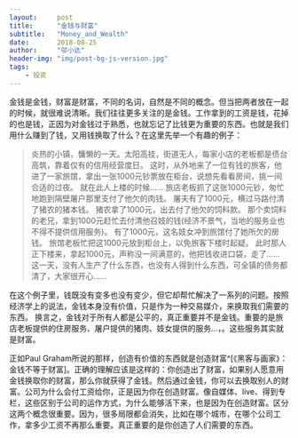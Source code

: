 ```yaml
---
layout:     post
title:      "金钱与财富"
subtitle:   "Money_and_Wealth"
date:       2018-08-25
author:     "邬小达"
header-img: "img/post-bg-js-version.jpg"
tags:
    - 投资
---
```


金钱是金钱，财富是财富，不同的名词，自然是不同的概念。但当把两者放在一起的时候，就很难说清晰。我们往往更多关注的是金钱。工作拿到的工资是钱，花掉的也是钱，正因为对金钱过于熟悉，也就忘记了比钱更为重要的东西。也就是我们用什么赚到了钱，又用钱换取了什么？在这里先举一个有趣的例子：

>炎热的小镇，慵懒的一天。太阳高挂，街道无人，每家小店的老板都是债台高筑，靠着仅有的信用经营度日。
>这时，从外地来了一位有钱的旅客，他进了一家旅馆，拿出一张1000元钞票放在柜台，说想先看看房间，挑一间合适的过夜。
>就在此人上楼的时候……
>旅店老板抓了这张1000元钞，匆忙地跑到隔壁屠户那里支付了他欠的肉钱。
>屠夫有了1000元，横过马路付清了猪农的猪本钱。
>猪农拿了1000元，出去付了他欠的饲料款。
>那个卖饲料的老兄，拿到1000元赶忙去付清他召妓的钱(经济不景气，当地的服务业也不得不提供信用服务)。
>有了1000元，这名妓女冲到旅馆付了她所欠的房钱。
>旅馆老板忙把这1000元放到柜台上，以免旅客下楼时起疑。
>此时那人正下楼来，拿起1000元，声称没一间满意的，他把钱收进口袋，走了……
>这一天，没有人生产了什么东西，也没有人得到什么东西，可全镇的债务都清了，大家很开心……

在这个例子里，钱既没有变多也没有变少，但它却帮忙解决了一系列的问题。按照经济学上的说法，金钱本身没有价值，只是作为一种交易媒介，来换取我们需要的东西。
换言之，金钱对于所有人都是公平的，真正重要并不是金钱。重要的是旅店老板提供的住房服务、屠户提供的猪肉、妓女提供的服务...，。这些服务其实就是财富。

正如Paul Graham所说的那样，创造有价值的东西就是创造财富^[《黑客与画家》：金钱不等于财富]。正确的理解应该是这样的：你创造出了财富，如果别人愿意用金钱换取你的财富，那么你就获得了金钱。然后通过金钱，你可以去换取别人的财富。公司为什么会付工资给你，正是因为你在创造财富。像自媒体、live、得到专栏，这些区别于公司的运作方式，为什么能够活下来，也是因为在创造财富。区分这两个概念很重要。因为，很多局限都会消失，比如在哪个城市，在哪个公司工作，拿多少工资不再那么重要。真正重要的是你创造了人们需要的东西。
